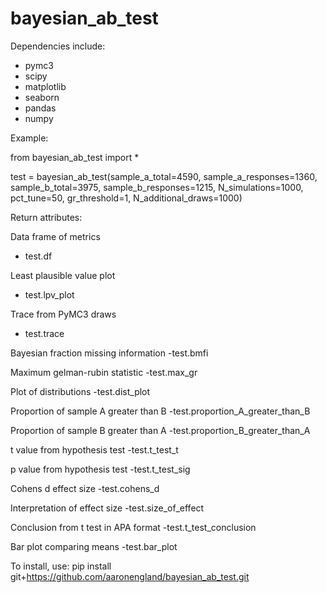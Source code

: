 # bayesian_ab_test

Dependencies include:
- pymc3
- scipy
- matplotlib
- seaborn
- pandas
- numpy

Example:

from bayesian_ab_test import *

test = bayesian_ab_test(sample_a_total=4590, 
                        sample_a_responses=1360, 
                        sample_b_total=3975, 
                        sample_b_responses=1215,
                        N_simulations=1000, 
                        pct_tune=50, 
                        gr_threshold=1, 
                        N_additional_draws=1000)

Return attributes:

Data frame of metrics
- test.df

Least plausible value plot
- test.lpv_plot

Trace from PyMC3 draws
- test.trace

Bayesian fraction missing information
-test.bmfi

Maximum gelman-rubin statistic
-test.max_gr

Plot of distributions
-test.dist_plot

Proportion of sample A greater than B
-test.proportion_A_greater_than_B

Proportion of sample B greater than A
-test.proportion_B_greater_than_A

t value from hypothesis test
-test.t_test_t

p value from hypothesis test
-test.t_test_sig

Cohens d effect size
-test.cohens_d

Interpretation of effect size
-test.size_of_effect

Conclusion from t test in APA format
-test.t_test_conclusion

Bar plot comparing means
-test.bar_plot

To install, use: pip install git+https://github.com/aaronengland/bayesian_ab_test.git
